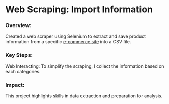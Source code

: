 # Web Scraping: Import Information
### Overview:
Created a web scraper using Selenium to extract and save product information from a specific [e-commerce site](https://www.anwb.nl/auto/private-lease/anwb-private-lease/aanbod) into a CSV file.

### Key Steps:
Web Interacting: To simplify the scraping, I collect the information based on each categories.

### Impact:
This project highlights skills in data extraction and preparation for analysis.
